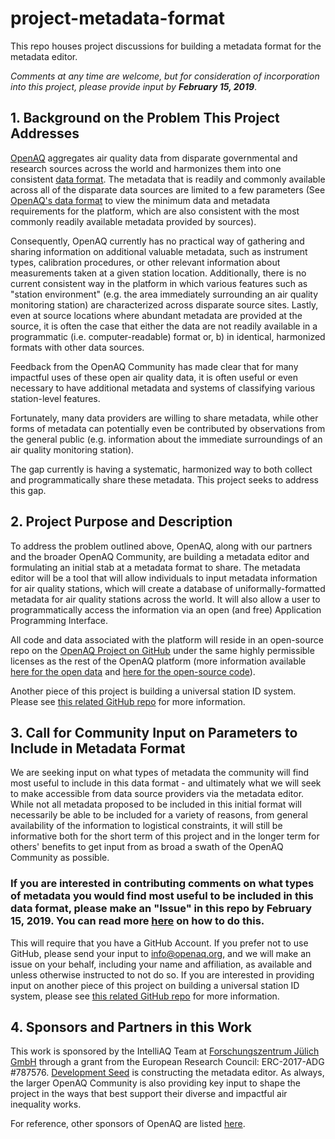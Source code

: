 
# project-metadata-format
This repo houses project discussions for building a metadata format for the metadata editor. 

*Comments at any time are welcome, but for consideration of incorporation into this project, please provide input by **February 15, 2019***.

## 1. Background on the Problem This Project Addresses

[OpenAQ](https://openaq.org) aggregates air quality data from disparate governmental and research sources across the world and harmonizes them into one consistent [data format](https://github.com/openaq/openaq-data-format). The metadata that is readily and commonly available across all of the disparate data sources are limited to a few parameters (See [OpenAQ's data format](https://github.com/openaq/openaq-data-format) to view the minimum data and metadata requirements for the platform, which are also consistent with the most commonly readily available metadata provided by sources). 

Consequently, OpenAQ currently has no practical way of gathering and sharing information on additional valuable metadata, such as instrument types, calibration procedures, or other relevant information about measurements taken at a given station location. Additionally, there is no current consistent way in the platform in which various features such as "station environment" (e.g. the area immediately surrounding an air quality monitoring station) are characterized across disparate source sites. Lastly, even at source locations where abundant metadata are provided at the source, it is often the case that either the data are not readily available in a programmatic (i.e. computer-readable) format or, b) in identical, harmonized formats with other data sources.

Feedback from the OpenAQ Community has made clear that for many impactful uses of these open air quality data, it is often useful or even necessary to have additional metadata and systems of classifying various station-level features. 

Fortunately, many data providers are willing to share metadata, while other forms of metadata can potentially even be contributed by observations from the general public (e.g. information about the immediate surroundings of an air quality monitoring station). 

The gap currently is having a systematic, harmonized way to both collect and programmatically share these metadata. This project seeks to address this gap.


## 2. Project Purpose and Description

To address the problem outlined above, OpenAQ, along with our partners and the broader OpenAQ Community, are building a metadata editor and formulating an initial stab at a metadata format to share. The metadata editor will be a tool that will allow individuals to input metadata information for air quality stations, which will create a database of uniformally-formatted metadata for air quality stations across the world. It will also allow a user to programmatically access the information via an open (and free) Application Programming Interface. 

All code and data associated with the platform will reside in an open-source repo on the [OpenAQ Project on GitHub](https://github.com/openaq) under the same highly permissible licenses as the rest of the OpenAQ platform (more information available [here for the open data](https://github.com/openaq/openaq-info/blob/master/FAQ.md#license) and [here for the open-source code](https://github.com/openaq/openaq-info/blob/master/FAQ.md#licenseopensource)).

Another piece of this project is building a universal station ID system. Please see [this related GitHub repo](https://github.com/openaq/project-universal-stationID) for more information.


## 3. Call for Community Input on Parameters to Include in Metadata Format

We are seeking input on what types of metadata the community will find most useful to include in this data format - and ultimately what we will seek to make accessible from data source providers via the metadata editor. While not all metadata proposed to be included in this initial format will necessarily be able to be included for a variety of reasons, from general availability of the information to logistical constraints, it will still be informative both for the short term of this project and in the longer term for others' benefits to get input from as broad a swath of the OpenAQ Community as possible.

### **If you are interested in contributing comments on what types of metadata you would find most useful to be included in this data format, please make an "Issue" in this repo by February 15, 2019. You can read more [here](https://github.com/openaq/project-metadata-format/issues/2#issue-404989177) on how to do this.** 

This will require that you have a GitHub Account. If you prefer not to use GitHub, please send your input to info@openaq.org, and we will make an issue on your behalf, including your name and affiliation, as available and unless otherwise instructed to not do so. If you are interested in providing input on another piece of this project on building a universal station ID system, please see [this related GitHub repo](https://github.com/openaq/project-universal-stationID) for more information.


## 4. Sponsors and Partners in this Work

This work is sponsored by the IntelliAQ Team at [Forschungszentrum Jülich GmbH](http://www.fz-juelich.de/portal/DE/Home/home_node.html) through a grant from the European Research Council: ERC-2017-ADG #787576. [Development Seed](https://developmentseed.org/) is constructing the metadata editor. As always, the larger OpenAQ Community is also providing key input to shape the project in the ways that best support their diverse and impactful air inequality works.

For reference, other sponsors of OpenAQ are listed [here](https://openaq.org/#/about).


